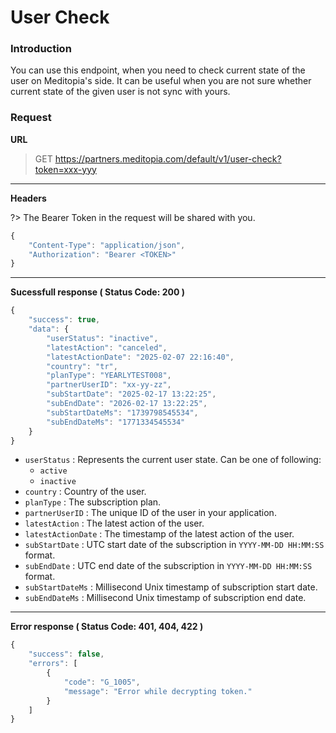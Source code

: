 # User Check

### Introduction

You can use this endpoint, when you need to check current state of the user on Meditopia's side.
It can be useful when you are not sure whether current state of the given user is not sync with yours.

### Request

**URL**
> GET https://partners.meditopia.com/default/v1/user-check?token=xxx-yyy

---

**Headers**

?> The Bearer Token in the request will be shared with you.

```js
{
    "Content-Type": "application/json",
    "Authorization": "Bearer <TOKEN>"
}
```

---

**Sucessfull response ( Status Code: 200 )**

```js
{
    "success": true,
    "data": {
        "userStatus": "inactive",
        "latestAction": "canceled",
        "latestActionDate": "2025-02-07 22:16:40",
        "country": "tr",
        "planType": "YEARLYTEST008",
        "partnerUserID": "xx-yy-zz",
        "subStartDate": "2025-02-17 13:22:25",
        "subEndDate": "2026-02-17 13:22:25",
        "subStartDateMs": "1739798545534",
        "subEndDateMs": "1771334545534"
    }
}
```

* `userStatus` : Represents the current user state. Can be one of following:
  * `active`
  * `inactive`
* `country` : Country of the user.
* `planType` : The subscription plan.
* `partnerUserID` : The unique ID of the user in your application.
* `latestAction` : The latest action of the user.
* `latestActionDate` : The timestamp of the latest action of the user.
* `subStartDate` : UTC start date of the subscription in `YYYY-MM-DD HH:MM:SS` format.
* `subEndDate` : UTC end date of the subscription in `YYYY-MM-DD HH:MM:SS` format.
* `subStartDateMs` : Millisecond Unix timestamp of subscription start date.
* `subEndDateMs` : Millisecond Unix timestamp of subscription end date.

---

**Error response ( Status Code: 401, 404, 422 )**

```js
{
    "success": false,
    "errors": [
        {
            "code": "G_1005",
            "message": "Error while decrypting token."
        }
    ]
}
```
